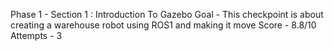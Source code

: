 Phase 1 - Section 1 : Introduction To Gazebo
Goal - This checkpoint is about creating a warehouse robot using ROS1 and making it move
Score - 8.8/10
Attempts - 3
